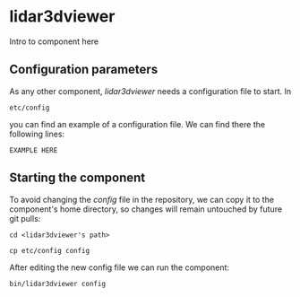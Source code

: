 # lidar3dviewer
Intro to component here


## Configuration parameters
As any other component, *lidar3dviewer* needs a configuration file to start. In
```
etc/config
```
you can find an example of a configuration file. We can find there the following lines:
```
EXAMPLE HERE
```

## Starting the component
To avoid changing the *config* file in the repository, we can copy it to the component's home directory, so changes will remain untouched by future git pulls:

```
cd <lidar3dviewer's path> 
```
```
cp etc/config config
```

After editing the new config file we can run the component:

```
bin/lidar3dviewer config
```
